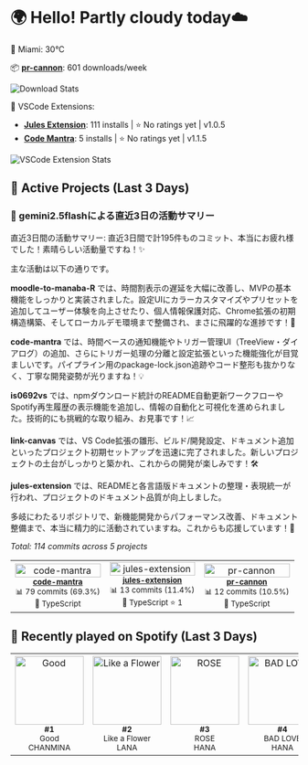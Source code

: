 <!-- weather-greeting:start -->
# 🌍 Hello! Partly cloudy today☁️
📍 Miami: 30°C
<!-- weather-greeting:end -->

<!-- stats:start -->
📦 **[pr-cannon](https://github.com/is0692vs/pr-cannon)**: 601 downloads/week

![Download Stats](https://quickchart.io/chart?c=%7B%22type%22%3A%22line%22%2C%22data%22%3A%7B%22labels%22%3A%5B%222025-10-24%22%2C%222025-10-25%22%2C%222025-10-26%22%2C%222025-10-27%22%5D%2C%22datasets%22%3A%5B%7B%22label%22%3A%22pr-cannon%22%2C%22data%22%3A%5B366%2C366%2C589%2C601%5D%2C%22borderColor%22%3A%22%23FF6384%22%2C%22backgroundColor%22%3A%22transparent%22%2C%22tension%22%3A0.4%7D%5D%7D%2C%22options%22%3A%7B%22title%22%3A%7B%22display%22%3Atrue%2C%22text%22%3A%22npm%20Weekly%20Downloads%22%7D%2C%22scales%22%3A%7B%22yAxes%22%3A%5B%7B%22ticks%22%3A%7B%22beginAtZero%22%3Atrue%7D%7D%5D%7D%7D%7D&width=800&height=400)
<!-- stats:end -->

<!-- vscode-stats:start -->
🚀 VSCode Extensions:
- **[Jules Extension](https://github.com/is0692vs/jules-extension)**: 111 installs | ⭐ No ratings yet | v1.0.5
- **[Code Mantra](https://github.com/is0692vs/code-mantra)**: 5 installs | ⭐ No ratings yet | v1.1.5

![VSCode Extension Stats](https://quickchart.io/chart?c=%7B%22type%22%3A%22line%22%2C%22data%22%3A%7B%22labels%22%3A%5B%222025-10-24%22%2C%222025-10-25%22%2C%222025-10-26%22%2C%222025-10-27%22%5D%2C%22datasets%22%3A%5B%7B%22label%22%3A%22Jules%20Extension%22%2C%22data%22%3A%5B86%2C86%2C108%2C111%5D%2C%22borderColor%22%3A%22%239966FF%22%2C%22backgroundColor%22%3A%22transparent%22%2C%22tension%22%3A0.4%7D%2C%7B%22label%22%3A%22Code%20Mantra%22%2C%22data%22%3A%5B0%2C0%2C5%2C5%5D%2C%22borderColor%22%3A%22%23FF9F40%22%2C%22backgroundColor%22%3A%22transparent%22%2C%22tension%22%3A0.4%7D%5D%7D%2C%22options%22%3A%7B%22title%22%3A%7B%22display%22%3Atrue%2C%22text%22%3A%22VSCode%20Extension%20Installs%22%7D%2C%22scales%22%3A%7B%22yAxes%22%3A%5B%7B%22ticks%22%3A%7B%22beginAtZero%22%3Atrue%7D%7D%5D%7D%7D%7D&width=800&height=400)
<!-- vscode-stats:end -->

<!-- active-projects:start -->
## 🔨 Active Projects (Last 3 Days)

### 🤖 gemini2.5flashによる直近3日の活動サマリー

直近3日間の活動サマリー:
直近3日間で計195件ものコミット、本当にお疲れ様でした！素晴らしい活動量ですね！✨

主な活動は以下の通りです。

**moodle-to-manaba-R** では、時間割表示の遅延を大幅に改善し、MVPの基本機能をしっかりと実装されました。設定UIにカラーカスタマイズやプリセットを追加してユーザー体験を向上させたり、個人情報保護対応、Chrome拡張の初期構造構築、そしてローカルデモ環境まで整備され、まさに飛躍的な進捗です！🚀

**code-mantra** では、時間ベースの通知機能やトリガー管理UI（TreeView・ダイアログ）の追加、さらにトリガー処理の分離と設定拡張といった機能強化が目覚ましいです。パイプライン用のpackage-lock.json追跡やコード整形も抜かりなく、丁寧な開発姿勢が光りますね！💡

**is0692vs** では、npmダウンロード統計のREADME自動更新ワークフローやSpotify再生履歴の表示機能を追加し、情報の自動化と可視化を進められました。技術的にも挑戦的な取り組み、お見事です！📈

**link-canvas** では、VS Code拡張の雛形、ビルド/開発設定、ドキュメント追加といったプロジェクト初期セットアップを迅速に完了されました。新しいプロジェクトの土台がしっかりと築かれ、これからの開発が楽しみです！🛠️

**jules-extension** では、READMEと各言語版ドキュメントの整理・表現統一が行われ、プロジェクトのドキュメント品質が向上しました。

多岐にわたるリポジトリで、新機能開発からパフォーマンス改善、ドキュメント整備まで、本当に精力的に活動されていますね。これからも応援しています！🎉

_Total: 114 commits across 5 projects_

<table>
  <tr>
    <td align="center" width="33%">
      <a href="https://github.com/is0692vs/code-mantra" target="_blank">
        <img src="https://opengraph.githubassets.com/1/is0692vs/code-mantra" alt="code-mantra" width="100%" />
      </a>
      <br />
      <sub><strong><a href="https://github.com/is0692vs/code-mantra" target="_blank">code-mantra</a></strong></sub>
      <br />
      <sub>📊 79 commits (69.3%)</sub>
      <br />
      <sub>🔷 TypeScript </sub>
    </td>
    <td align="center" width="33%">
      <a href="https://github.com/is0692vs/jules-extension" target="_blank">
        <img src="https://opengraph.githubassets.com/1/is0692vs/jules-extension" alt="jules-extension" width="100%" />
      </a>
      <br />
      <sub><strong><a href="https://github.com/is0692vs/jules-extension" target="_blank">jules-extension</a></strong></sub>
      <br />
      <sub>📊 13 commits (11.4%)</sub>
      <br />
      <sub>🔷 TypeScript ⭐ 1</sub>
    </td>
    <td align="center" width="33%">
      <a href="https://github.com/is0692vs/pr-cannon" target="_blank">
        <img src="https://opengraph.githubassets.com/1/is0692vs/pr-cannon" alt="pr-cannon" width="100%" />
      </a>
      <br />
      <sub><strong><a href="https://github.com/is0692vs/pr-cannon" target="_blank">pr-cannon</a></strong></sub>
      <br />
      <sub>📊 12 commits (10.5%)</sub>
      <br />
      <sub>🔷 TypeScript </sub>
    </td>
  </tr>
</table>

<!-- active-projects:end -->

<!-- spotify:start -->
## 🎵 Recently played on Spotify (Last 3 Days)

<table>
  <tr>
    <td align="center">
      <a href="https://open.spotify.com/track/1Z8JOVjvZNhwOdwOVqZPpI" target="_blank">
        <img src="https://i.scdn.co/image/ab67616d0000b273fc5e4067581a0bf29e65afbb" alt="Good" width="120" />
      </a>
      <br />
      <sub><strong>#1</strong></sub>
      <br />
      <sub>Good</sub>
      <br />
      <sub>CHANMINA</sub>
    </td>
    <td align="center">
      <a href="https://open.spotify.com/track/3SS77BL8QoIWyoK0u7pDGQ" target="_blank">
        <img src="https://i.scdn.co/image/ab67616d0000b273ae516ba0de5909fc9613a81b" alt="Like a Flower" width="120" />
      </a>
      <br />
      <sub><strong>#2</strong></sub>
      <br />
      <sub>Like a Flower</sub>
      <br />
      <sub>LANA</sub>
    </td>
    <td align="center">
      <a href="https://open.spotify.com/track/5JTNhYqB0eG0ivgZcBviJ0" target="_blank">
        <img src="https://i.scdn.co/image/ab67616d0000b2733d342336e7841b9beef14e1d" alt="ROSE" width="120" />
      </a>
      <br />
      <sub><strong>#3</strong></sub>
      <br />
      <sub>ROSE</sub>
      <br />
      <sub>HANA</sub>
    </td>
    <td align="center">
      <a href="https://open.spotify.com/track/6x6MPCHCBGyPDPXkoelyVN" target="_blank">
        <img src="https://i.scdn.co/image/ab67616d0000b2739c7d4a442342da6cc2b7f8f4" alt="BAD LOVE" width="120" />
      </a>
      <br />
      <sub><strong>#4</strong></sub>
      <br />
      <sub>BAD LOVE</sub>
      <br />
      <sub>HANA</sub>
    </td>
    <td align="center">
      <a href="https://open.spotify.com/track/79z4gwvetIY6Du3qx9fyPF" target="_blank">
        <img src="https://i.scdn.co/image/ab67616d0000b27323614eec2d80bb91cd38dbe3" alt="グラデーション" width="120" />
      </a>
      <br />
      <sub><strong>#5</strong></sub>
      <br />
      <sub>グラデーション</sub>
      <br />
      <sub>SUPER BEAVER</sub>
    </td>
  </tr>
</table>
<!-- spotify:end -->
